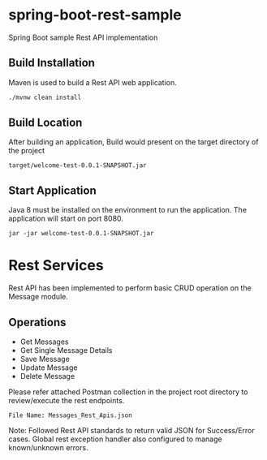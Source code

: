 # spring-boot-rest-sample
Spring Boot sample Rest API implementation


## Build Installation

Maven is used to build a Rest API web application.

```bash
./mvnw clean install
```

## Build Location

After building an application, Build would present on the target directory of the project

```
target/welcome-test-0.0.1-SNAPSHOT.jar
```

## Start Application

Java 8 must be installed on the environment to run the application. The application will start on port 8080.

```
jar -jar welcome-test-0.0.1-SNAPSHOT.jar
```

# Rest Services

Rest API has been implemented to perform basic CRUD operation on the Message module.

## Operations 
- Get Messages
- Get Single Message Details
- Save Message
- Update Message
- Delete Message

Please refer attached Postman collection in the project root directory to review/execute the rest endpoints.

```File Name: Messages_Rest_Apis.json```

Note: Followed Rest API standards to return valid JSON for Success/Error cases. Global rest exception handler also configured to manage known/unknown errors.